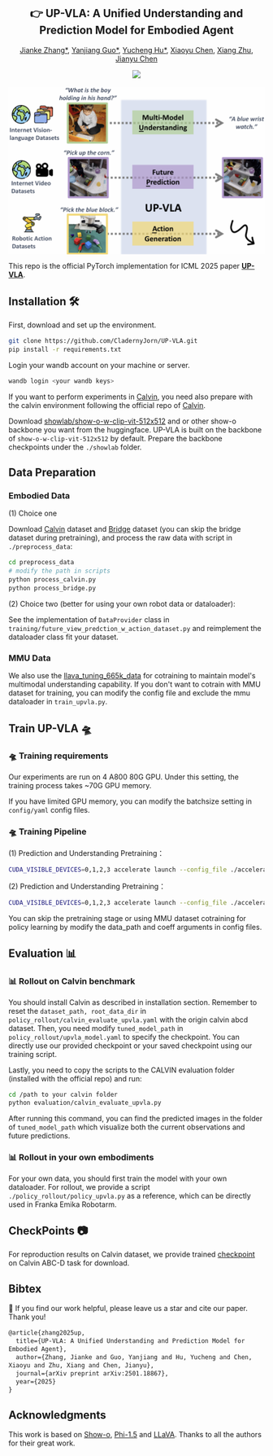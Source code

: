 <div align="center">
<h2><center>👉 UP-VLA: A Unified Understanding and Prediction Model for Embodied Agent</h2>

[Jianke Zhang*](), [Yanjiang Guo*](), [Yucheng Hu*](), [Xiaoyu Chen](), [Xiang Zhu](), [Jianyu Chen]()


<a href='https://arxiv.org/abs/2501.18867'><img src='https://img.shields.io/badge/ArXiv-2501.18867-red'></a> 
<!-- <a href='https://sites.google.com/view/pad-paper'><img src='https://img.shields.io/badge/Project-Page-Blue'></a>  -->

</div>
<div align=center>
<img src="gallery/upvla.png" alt="UP-VLA samples" align="middle"/>
</div>



This repo is the official PyTorch implementation for ICML 2025 paper [**UP-VLA**](https://arxiv.org/abs/2501.18867).

<!-- ## Friendship Link 🔥

🔥🔥🔥**Dec. 2024:** We are excited to announce our latest work [**Video Prediction Policy: A Generalist Robot Policy with Predictive Visual Representations**](https://video-prediction-policy.github.io/) which is even stronger and faster. Video-Prediction-Policy finetune a video foundation model on manipulation domain with internet maniplation datasets to guide action learning. -->


##  Installation 🛠️
First, download and set up the environment.

```bash
git clone https://github.com/CladernyJorn/UP-VLA.git
pip install -r requirements.txt
```
Login your wandb account on your machine or server.
```bash
wandb login <your wandb keys>
```

If you want to perform experiments in [Calvin](https://arxiv.org/pdf/2112.03227), you need also prepare with the calvin environment following the official repo of [Calvin](https://github.com/mees/calvin.git).

Download [showlab/show-o-w-clip-vit-512x512](https://huggingface.co/showlab/show-o-w-clip-vit-512x512) and or other show-o backbone you want from the huggingface. UP-VLA is built on the backbone of `show-o-w-clip-vit-512x512` by default. Prepare the backbone checkpoints under the `./showlab` folder.

## Data Preparation
### Embodied Data
(1) Choice one

Download [Calvin](https://github.com/mees/calvin.git) dataset and [Bridge](https://docs.google.com/spreadsheets/d/1rPBD77tk60AEIGZrGSODwyyzs5FgCU9Uz3h-3_t2A9g/edit?gid=0#gid=0) dataset (you can skip the bridge dataset during pretraining), and process the raw data with script in `./preprocess_data`:
```bash
cd preprocess_data
# modify the path in scripts
python process_calvin.py
python process_bridge.py
```

(2) Choice two (better for using your own robot data or dataloader):

See the implementation of `DataProvider` class in `training/future_view_predction_w_action_dataset.py` and reimplement the dataloader class fit your dataset.

### MMU Data
We also use the [llava_tuning_665k_data](https://huggingface.co/datasets/liuhaotian/LLaVA-Instruct-150K/blob/main/llava_v1_5_mix665k.json) for cotraining to maintain model's multimodal understanding capability. If you don't want to cotrain with MMU dataset for training, you can modify the config file and exclude the mmu dataloader in `train_upvla.py`.

## Train UP-VLA 🛸 
### 🛸 Training requirements
Our experiments are run on 4 A800 80G GPU. Under this setting, the training process takes ~70G GPU memory. 

If you have limited GPU memory, you can modify the batchsize setting in `config/yaml` config files. 

### 🛸 Training Pipeline
(1) Prediction and Understanding Pretraining：
```bash
CUDA_VISIBLE_DEVICES=0,1,2,3 accelerate launch --config_file ./accelerate_configs/4_gpus_deepspeed_zero2.yaml --main_process_port=8888 train_upvla.py config=./config/upvla_pred_tuning.yaml
```

(2) Prediction and Understanding Pretraining：
```bash
CUDA_VISIBLE_DEVICES=0,1,2,3 accelerate launch --config_file ./accelerate_configs/4_gpus_deepspeed_zero2.yaml --main_process_port=8888 train_upvla.py config=./config/upvla_action_tuning.yaml
```

You can skip the pretraining stage or using MMU dataset cotraining for policy learning by modify the data_path and coeff arguments in config files.


## Evaluation 📊

### 📊 Rollout on Calvin benchmark
You should install Calvin as described in installation section. Remember to reset the `dataset_path, root_data_dir` in `policy_rollout/calvin_evaluate_upvla.yaml` with the origin calvin abcd dataset. Then, you need modify `tuned_model_path` in `policy_rollout/upvla_model.yaml` to specify the checkpoint. You can directly use our provided checkpoint or your saved checkpoint using our training script.

Lastly, you need to copy the scripts to the CALVIN evaluation folder (installed with the official repo) and run: 
```bash
cd /path to your calvin folder
python evaluation/calvin_evaluate_upvla.py
```
After running this command, you can find the predicted images in the folder of `tuned_model_path` which visualize both the current observations and future predictions.

### 📊 Rollout in your own embodiments
For your own data, you should first train the model with your own dataloader. For rollout, we provide a script `./policy_rollout/policy_upvla.py` as a reference, which can be directly used in Franka Emika Robotarm.

## CheckPoints 📷
For reproduction results on Calvin dataset, we provide trained [checkpoint](https://huggingface.co/CladernyJorn/UP-VLA-Calvin/tree/main) on Calvin ABC-D task for download.

## Bibtex 
🌟 If you find our work helpful, please leave us a star and cite our paper. Thank you!
```
@article{zhang2025up,
  title={UP-VLA: A Unified Understanding and Prediction Model for Embodied Agent},
  author={Zhang, Jianke and Guo, Yanjiang and Hu, Yucheng and Chen, Xiaoyu and Zhu, Xiang and Chen, Jianyu},
  journal={arXiv preprint arXiv:2501.18867},
  year={2025}
}
```
## Acknowledgments
This work is based on [Show-o](https://github.com/showlab/Show-o), [Phi-1.5](https://huggingface.co/microsoft/phi-1_5) and [LLaVA](https://github.com/haotian-liu/LLaVA). Thanks to all the authors for their great work.